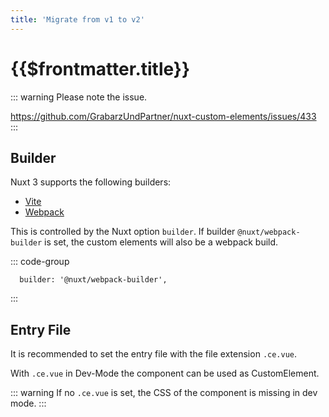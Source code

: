 ```yaml
---
title: 'Migrate from v1 to v2'
---
```


# {{$frontmatter.title}}

::: warning
Please note the issue.

<https://github.com/GrabarzUndPartner/nuxt-custom-elements/issues/433>
:::

## Builder

Nuxt 3 supports the following builders:

- [Vite](https://vitejs.dev/)
- [Webpack](https://webpack.js.org/)

This is controlled by the Nuxt option `builder`.
If builder `@nuxt/webpack-builder` is set, the custom elements will also be a webpack build.

::: code-group

```js[nuxt.config]
  builder: '@nuxt/webpack-builder',
```

:::

## Entry File

It is recommended to set the entry file with the file extension `.ce.vue`.

With `.ce.vue` in Dev-Mode the component can be used as CustomElement.

::: warning
If no `.ce.vue` is set, the CSS of the component is missing in dev mode.
:::
